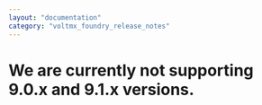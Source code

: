 ```yaml
---
layout: "documentation"
category: "voltmx_foundry_release_notes"
---
```


<!-- <h1>V9.0.x and V9.1.x - Not Supported </h1>

<p>9.0.x and 9.1.x versions are currently not supported.</p> -->

<h1>We are currently not supporting 9.0.x and 9.1.x versions.</h1>

